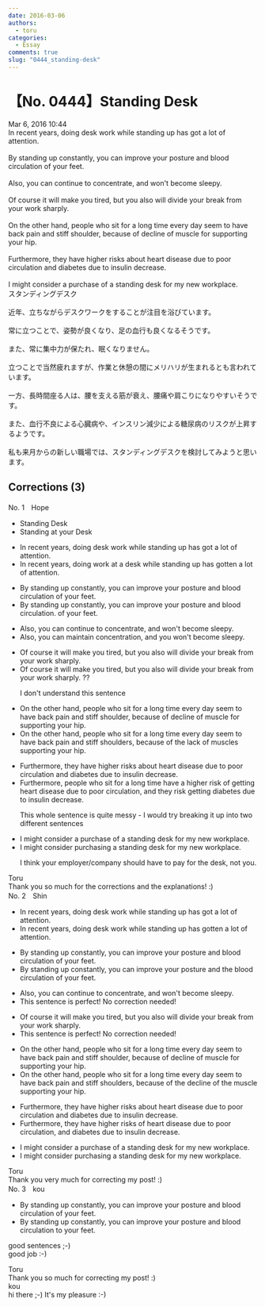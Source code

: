 ```yaml
---
date: 2016-03-06
authors:
  - toru
categories:
  - Essay
comments: true
slug: "0444_standing-desk"
---
```


# 【No. 0444】Standing Desk
<div class="date">Mar 6, 2016 10:44</div>
<div id="post"><div id="body_show_ori">
In recent years, doing desk work while standing up has got a lot of attention.<br/><br/>By standing up constantly, you can improve your posture and blood circulation of your feet.<br/><br/>Also, you can continue to concentrate, and won't become sleepy.<br/><br/>Of course it will make you tired, but you also will divide your break from your work sharply.<br/><br/>On the other hand, people who sit for a long time every day seem to have back pain and stiff shoulder, because of decline of muscle for supporting your hip.<br/><br/>Furthermore, they have higher risks about heart disease due to poor circulation and diabetes due to insulin decrease.<br/><br/>I might consider a purchase of a standing desk for my new workplace.
</div></div>

<!-- more -->

<div id="post_ja"><div id="body_show_mo">
スタンディングデスク<br/><br/>近年、立ちながらデスクワークをすることが注目を浴びています。<br/><br/>常に立つことで、姿勢が良くなり、足の血行も良くなるそうです。<br/><br/>また、常に集中力が保たれ、眠くなりません。<br/><br/>立つことで当然疲れますが、作業と休憩の間にメリハリが生まれるとも言われています。<br/><br/>一方、長時間座る人は、腰を支える筋が衰え、腰痛や肩こりになりやすいそうです。<br/><br/>また、血行不良による心臓病や、インスリン減少による糖尿病のリスクが上昇するようです。<br/><br/>私も来月からの新しい職場では、スタンディングデスクを検討してみようと思います。
</div></div>

## Corrections (3)
<div id="block"><div class="first_name"> No. 1　<span class="just_name">Hope</span></div><div id="block2">
<ul class="correction_field">
<li class="incorrect">Standing Desk</li>
<li class="corrected correct">
Standing <span class="f_red">at your</span> Desk
</li>
</ul>
<ul class="correction_field">
<li class="incorrect">In recent years, doing desk work while standing up has got a lot of attention.</li>
<li class="corrected correct">
In recent years, doing <span class="f_red">work at a desk</span> while standing up has <span class="f_red">gotten</span> a lot of attention.
</li>
</ul>
<ul class="correction_field">
<li class="incorrect">By standing up constantly, you can improve your posture and blood circulation of your feet.</li>
<li class="corrected correct">
By standing up constantly, you can improve your posture and blood circulation. <span class="sline">of your feet.</span>
</li>
</ul>
<ul class="correction_field">
<li class="incorrect">Also, you can continue to concentrate, and won't become sleepy.</li>
<li class="corrected correct">
Also, you can <span class="f_red">maintain concentration</span>, and <span class="f_red">you</span> won't become sleepy.
</li>
</ul>
<ul class="correction_field">
<li class="incorrect">Of course it will make you tired, but you also will divide your break from your work sharply.</li>
<li class="corrected correct">
Of course it will make you tired, <span class="sline">but you also will divide your break from your work sharply.</span><span class="f_blue"> ??</span>
<p class="correction_comment">I don't understand this sentence</p>
</li>
</ul>
<ul class="correction_field">
<li class="incorrect">On the other hand, people who sit for a long time every day seem to have back pain and stiff shoulder, because of decline of muscle for supporting your hip.</li>
<li class="corrected correct">
On the other hand, people who sit for a long time every day seem to have back pain and stiff shoulder<span class="f_red">s</span>, because of <span class="f_red">the lack of muscles</span> supporting your hip.
</li>
</ul>
<ul class="correction_field">
<li class="incorrect">Furthermore, they have higher risks about heart disease due to poor circulation and diabetes due to insulin decrease.</li>
<li class="corrected correct">
Furthermore, <span class="f_red">people who sit for a long time </span>have <span class="f_red">a</span> higher risk <span class="f_red">of getting</span> heart disease due to poor circulation, <span class="f_red">and they risk getting </span>diabetes due to insulin decrease.
<p class="correction_comment">This whole sentence is quite messy - I would try breaking it up into two different sentences</p>
</li>
</ul>
<ul class="correction_field">
<li class="incorrect">I might consider a purchase of a standing desk for my new workplace.</li>
<li class="corrected correct">
I might consider <span class="f_red">purchasing</span> a standing desk for my new workplace.
<p class="correction_comment">I think your employer/company should have to pay for the desk, not you.</p>
</li>
</ul>
</div><div class="name"><span class="just_name">Toru</span><br>
Thank you so much for the corrections and the explanations! :)
</div>
</div>
<div id="block"><div class="first_name"> No. 2　<span class="just_name">Shin</span></div><div id="block2">
<ul class="correction_field">
<li class="incorrect">In recent years, doing desk work while standing up has got a lot of attention.</li>
<li class="corrected correct">
In recent years, doing desk work while standing up has <span class="f_red">gotten</span> a lot of attention.
</li>
</ul>
<ul class="correction_field">
<li class="incorrect">By standing up constantly, you can improve your posture and blood circulation of your feet.</li>
<li class="corrected correct">
By standing up constantly, you can improve your posture and <span class="f_blue">the </span>blood circulation of your feet.
</li>
</ul>
<ul class="correction_field">
<li class="incorrect">Also, you can continue to concentrate, and won't become sleepy.</li>
<li class="corrected perfect">This sentence is perfect! No correction needed!</li>
</ul>
<ul class="correction_field">
<li class="incorrect">Of course it will make you tired, but you also will divide your break from your work sharply.</li>
<li class="corrected perfect">This sentence is perfect! No correction needed!</li>
</ul>
<ul class="correction_field">
<li class="incorrect">On the other hand, people who sit for a long time every day seem to have back pain and stiff shoulder, because of decline of muscle for supporting your hip.</li>
<li class="corrected correct">
On the other hand, people who sit for a long time every day seem to have back pain and stiff <span class="f_red">shoulders</span>, because of <span class="f_blue">the </span>decline of <span class="f_blue">the </span>muscle supporting your hip.
</li>
</ul>
<ul class="correction_field">
<li class="incorrect">Furthermore, they have higher risks about heart disease due to poor circulation and diabetes due to insulin decrease.</li>
<li class="corrected correct">
Furthermore, they have higher risks <span class="f_red">of</span> heart disease due to poor circulation<span class="f_gray">,</span> and diabetes due to insulin decrease.
</li>
</ul>
<ul class="correction_field">
<li class="incorrect">I might consider a purchase of a standing desk for my new workplace.</li>
<li class="corrected correct">
I might consider <span class="f_red">purchasing</span> a standing desk for my new workplace.
</li>
</ul>
</div><div class="name"><span class="just_name">Toru</span><br>
Thank you very much for correcting my post! :)
</div>
</div>
<div id="block"><div class="first_name"> No. 3　<span class="just_name">kou</span></div><div id="block2">
<ul class="correction_field">
<li class="incorrect">By standing up constantly, you can improve your posture and blood circulation of your feet.</li>
<li class="corrected correct">
By standing up constantly, you can improve your posture and blood circulation to your feet.
</li>
</ul>
<p class="comment_small">
 good sentences ;-)
 <br/>
 good job :-)
</p>

</div><div class="name"><span class="just_name">Toru</span><br>
Thank you so much for correcting my post! :)
</div>
<div class="name"><span class="just_name">kou</span><br>
hi there ;-) It's my pleasure :-)
</div>
</div>
